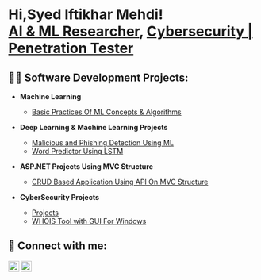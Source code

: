 <h1>Hi,Syed Iftikhar Mehdi! <br/><a href="https://github.com/SyedIftikharZaidi">AI & ML Researcher</a>, <a href="https://www.linkedin.com/in/iftikharzaidi-4107b320/">Cybersecurity | Penetration Tester</a>

<h2>👨‍💻 Software Development Projects:</h2>

- <b>Machine Learning</b>
  - [Basic Practices Of ML Concepts & Algorithms](https://github.com/SyedIftikharZaidi/Machine_Learning)
- <b>Deep Learning & Machine Learning Projects </b>
  - [Malicious and Phishing Detection Using ML](https://github.com/SyedIftikharZaidi/Malicious-And-Phishing-URL-Detection-using-ML)
  - [Word Predictor Using LSTM](https://github.com/SyedIftikharZaidi/Deep_Learning/tree/main/LSTM) 

- <b>ASP.NET Projects Using MVC Structure</b>
  - [CRUD Based Application Using API On MVC Structure](https://github.com/SyedIftikharZaidi/Joyco-Project)

- <b>CyberSecurity Projects</b>
  - [Projects](https://github.com/SyedIftikharZaidi/Cyber-Security-Projects)
  - [WHOIS Tool with GUI For Windows](https://github.com/SyedIftikharZaidi/WhoisTool_for_windows-GUI-)

<h2> 🤳 Connect with me:</h2>


[<img align="left" alt="JoshMadakor | Twitter" width="22px" src="https://cdn.jsdelivr.net/npm/simple-icons@v3/icons/twitter.svg" />][twitter]
[<img align="left" alt="JoshMadakor | LinkedIn" width="22px" src="https://cdn.jsdelivr.net/npm/simple-icons@v3/icons/linkedin.svg" />][linkedin]


[twitter]: https://twitter.com/SyedIftikharZa1

[linkedin]: https://www.linkedin.com/in/iftikharzaidi-4107b320/

<!--
**joshmadakor1/joshmadakor1** is a ✨ _special_ ✨ repository because its `README.md` (this file) appears on your GitHub profile.

Here are some ideas to get you started:

- 🔭 I’m currently working on ...
- 🌱 I’m currently learning ...
- 👯 I’m looking to collaborate on ...
- 🤔 I’m looking for help with ...
- 💬 Ask me about ...
- 📫 How to reach me: ...
- 😄 Pronouns: ...
- ⚡ Fun fact: ...
-->

